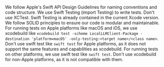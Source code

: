 We follow Apple's Swift API Design Guidelines for naming conventions and code structure.
We use Swift Testing (import Testing) to write tests. Don't use XCTest. Swift Testing is already contained in the current Xcode version.
We follow SOLID principles to ensure our code is modular and maintainable.
For running tests on Apple platforms like macOS and iOS, we use xcodebuild like `xcodebuild test -scheme LocalLLMClient-Package -destination 'platform=macOS' -only-testing:<target name>/<class name>`. Don't use swift test like `swift test` for Apple platforms, as it does not support the same features and capabilities as xcodebuild.
For running tests on other platforms, we use swift test like `swift test`. Don't use xcodebuild for non-Apple platforms, as it is not compatible with them.
